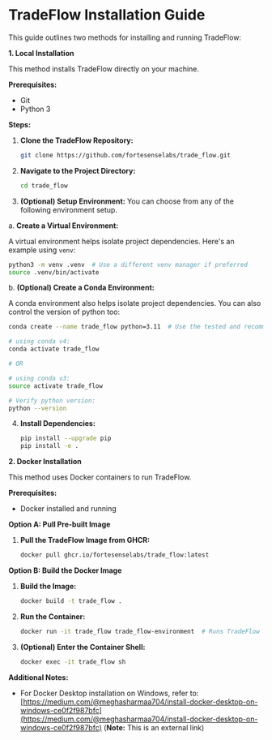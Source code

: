 # TradeFlow Installation Guide

This guide outlines two methods for installing and running TradeFlow:

**1. Local Installation**

This method installs TradeFlow directly on your machine.

**Prerequisites:**

* Git
* Python 3

**Steps:**

1. **Clone the TradeFlow Repository:**

   ```bash
   git clone https://github.com/fortesenselabs/trade_flow.git
   ```

2. **Navigate to the Project Directory:**

   ```bash
   cd trade_flow
   ```

3. **(Optional) Setup Environment:**
You can choose from any of the following environment setup.

 a. **Create a Virtual Environment:**

   A virtual environment helps isolate project dependencies. Here's an example using `venv`:

   ```bash
   python3 -m venv .venv  # Use a different venv manager if preferred
   source .venv/bin/activate
   ```
  b. **(Optional) Create a Conda Environment:**

   A conda environment also helps isolate project dependencies. You can also control the version of python too:
   ```bash
   conda create --name trade_flow python=3.11  # Use the tested and recommended python version

# using conda v4:
conda activate trade_flow 

# OR

# using conda v3:
source activate trade_flow

# Verify python version:
python --version
   ```
4. **Install Dependencies:**

   ```bash
   pip install --upgrade pip
   pip install -e .
   ```

**2. Docker Installation**

This method uses Docker containers to run TradeFlow.

**Prerequisites:**

* Docker installed and running

**Option A: Pull Pre-built Image**

1. **Pull the TradeFlow Image from GHCR:**

   ```bash
   docker pull ghcr.io/fortesenselabs/trade_flow:latest
   ```

**Option B: Build the Docker Image**

1. **Build the Image:**

   ```bash
   docker build -t trade_flow .
   ```

2. **Run the Container:**

   ```bash
   docker run -it trade_flow trade_flow-environment  # Runs TradeFlow environment
   ```

3. **(Optional) Enter the Container Shell:**

   ```bash
   docker exec -it trade_flow sh
   ```

**Additional Notes:**

* For Docker Desktop installation on Windows, refer to: [https://medium.com/@meghasharmaa704/install-docker-desktop-on-windows-ce0f2f987bfc](https://medium.com/@meghasharmaa704/install-docker-desktop-on-windows-ce0f2f987bfc) (**Note:** This is an external link)
